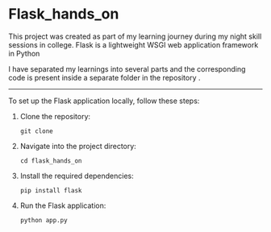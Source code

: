 <h1> Flask_hands_on </h1>

This project was created as part of my learning journey during my night skill sessions in college.  Flask is a lightweight WSGI web application framework in Python  

I have separated my learnings into several parts and the corresponding code is present inside a separate folder in the repository .

----------

To set up the Flask application locally, follow these steps:

1. Clone the repository:

       git clone 

2. Navigate into the project directory:

       cd flask_hands_on

3. Install the required dependencies:

       pip install flask 

4. Run the Flask application:

       python app.py
